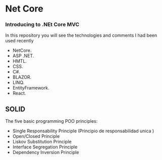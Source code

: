 # Net Core

### Introducing to .NEt Core MVC 

In this repository you will see the technologies and comments I had been used recently
- NetCore.
- ASP .NET. 
- HMTL.
- CSS.
- C#. 
- BLAZOR.
- LINQ.
- EntityFramework.
- React.

## SOLID
The five basic programming POO principles:
- Single Responsability Principle (Principio de responsabilidad unica )
- Open/Closed Principle
- Liskov Substitution Principle
- Interface Segregation Principle
- Dependency Inversion Principle
